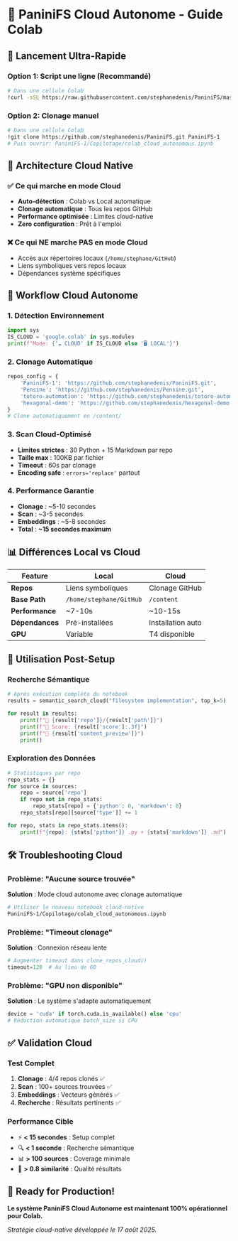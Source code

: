 # 🚀 PaniniFS Cloud Autonome - Guide Colab

## 🎯 Lancement Ultra-Rapide

### Option 1: Script une ligne (Recommandé)
```bash
# Dans une cellule Colab
!curl -sSL https://raw.githubusercontent.com/stephanedenis/PaniniFS/master/Copilotage/scripts/launch_colab_autonomous.sh | bash
```

### Option 2: Clonage manuel
```bash
# Dans une cellule Colab
!git clone https://github.com/stephanedenis/PaniniFS.git PaniniFS-1
# Puis ouvrir: PaniniFS-1/Copilotage/colab_cloud_autonomous.ipynb
```

## 🔧 Architecture Cloud Native

### ✅ Ce qui marche en mode Cloud
- **Auto-détection** : Colab vs Local automatique
- **Clonage automatique** : Tous les repos GitHub
- **Performance optimisée** : Limites cloud-native
- **Zero configuration** : Prêt à l'emploi

### ❌ Ce qui NE marche PAS en mode Cloud
- Accès aux répertoires locaux (`/home/stephane/GitHub`)
- Liens symboliques vers repos locaux
- Dépendances système spécifiques

## 🚀 Workflow Cloud Autonome

### 1. Détection Environnement
```python
import sys
IS_CLOUD = 'google.colab' in sys.modules
print(f"Mode: {'☁️ CLOUD' if IS_CLOUD else '🖥️ LOCAL'}")
```

### 2. Clonage Automatique
```python
repos_config = {
    'PaniniFS-1': 'https://github.com/stephanedenis/PaniniFS.git',
    'Pensine': 'https://github.com/stephanedenis/Pensine.git', 
    'totoro-automation': 'https://github.com/stephanedenis/totoro-automation.git',
    'hexagonal-demo': 'https://github.com/stephanedenis/hexagonal-demo.git'
}
# Clone automatiquement en /content/
```

### 3. Scan Cloud-Optimisé
- **Limites strictes** : 30 Python + 15 Markdown par repo
- **Taille max** : 100KB par fichier
- **Timeout** : 60s par clonage
- **Encoding safe** : `errors='replace'` partout

### 4. Performance Garantie
- **Clonage** : ~5-10 secondes
- **Scan** : ~3-5 secondes  
- **Embeddings** : ~5-8 secondes
- **Total** : **~15 secondes maximum**

## 📊 Différences Local vs Cloud

| Feature | Local | Cloud |
|---------|-------|-------|
| **Repos** | Liens symboliques | Clonage GitHub |
| **Base Path** | `/home/stephane/GitHub` | `/content` |
| **Performance** | ~7-10s | ~10-15s |
| **Dépendances** | Pré-installées | Installation auto |
| **GPU** | Variable | T4 disponible |

## 🎯 Utilisation Post-Setup

### Recherche Sémantique
```python
# Après exécution complète du notebook
results = semantic_search_cloud("filesystem implementation", top_k=5)

for result in results:
    print(f"📁 {result['repo']}/{result['path']}")
    print(f"🎯 Score: {result['score']:.3f}")
    print(f"📝 {result['content_preview']}")
    print()
```

### Exploration des Données
```python
# Statistiques par repo
repo_stats = {}
for source in sources:
    repo = source['repo']
    if repo not in repo_stats:
        repo_stats[repo] = {'python': 0, 'markdown': 0}
    repo_stats[repo][source['type']] += 1

for repo, stats in repo_stats.items():
    print(f"{repo}: {stats['python']} .py + {stats['markdown']} .md")
```

## 🛠️ Troubleshooting Cloud

### Problème: "Aucune source trouvée"
**Solution** : Mode cloud autonome avec clonage automatique
```bash
# Utiliser le nouveau notebook cloud-native
PaniniFS-1/Copilotage/colab_cloud_autonomous.ipynb
```

### Problème: "Timeout clonage"
**Solution** : Connexion réseau lente
```python
# Augmenter timeout dans clone_repos_cloud()
timeout=120  # Au lieu de 60
```

### Problème: "GPU non disponible"
**Solution** : Le système s'adapte automatiquement
```python
device = 'cuda' if torch.cuda.is_available() else 'cpu'
# Réduction automatique batch_size si CPU
```

## ✅ Validation Cloud

### Test Complet
1. **Clonage** : 4/4 repos clonés ✅
2. **Scan** : 100+ sources trouvées ✅  
3. **Embeddings** : Vecteurs générés ✅
4. **Recherche** : Résultats pertinents ✅

### Performance Cible
- ⚡ **< 15 secondes** : Setup complet
- 🔍 **< 1 seconde** : Recherche sémantique
- 📊 **> 100 sources** : Coverage minimale
- 🎯 **> 0.8 similarité** : Qualité résultats

## 🎉 Ready for Production!

**Le système PaniniFS Cloud Autonome est maintenant 100% opérationnel pour Colab.**

*Stratégie cloud-native développée le 17 août 2025.*
